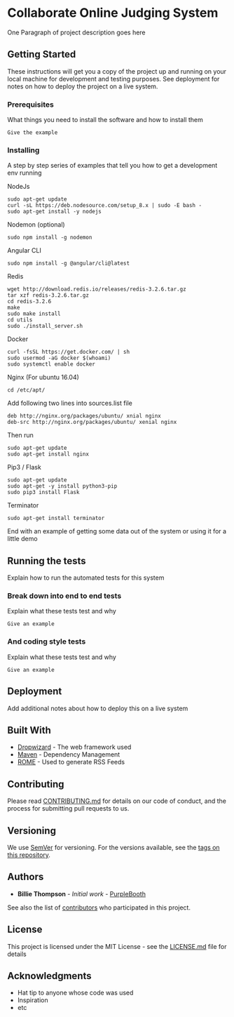 # Collaborate Online Judging System

One Paragraph of project description goes here

## Getting Started

These instructions will get you a copy of the project up and running on your local machine for development and testing purposes. See deployment for notes on how to deploy the project on a live system.

### Prerequisites

What things you need to install the software and how to install them

```
Give the example
```

### Installing

A step by step series of examples that tell you how to get a development env running

NodeJs
```
sudo apt-get update
curl -sL https://deb.nodesource.com/setup_8.x | sudo -E bash -
sudo apt-get install -y nodejs
```

Nodemon (optional)
```
sudo npm install -g nodemon
```

Angular CLI
```
sudo npm install -g @angular/cli@latest
```

Redis
```
wget http://download.redis.io/releases/redis-3.2.6.tar.gz
tar xzf redis-3.2.6.tar.gz
cd redis-3.2.6
make
sudo make install
cd utils
sudo ./install_server.sh
```

Docker
```
curl -fsSL https://get.docker.com/ | sh
sudo usermod -aG docker $(whoami)
sudo systemctl enable docker
```

Nginx (For ubuntu 16.04)
```
cd /etc/apt/
```
Add following two lines into sources.list file
```
deb http://nginx.org/packages/ubuntu/ xnial nginx
deb-src http://nginx.org/packages/ubuntu/ xenial nginx
```
Then run
```
sudo apt-get update
sudo apt-get install nginx
```

Pip3 / Flask
```
sudo apt-get update
sudo apt-get -y install python3-pip
sudo pip3 install Flask
```

Terminator
```
sudo apt-get install terminator
```

End with an example of getting some data out of the system or using it for a little demo

## Running the tests

Explain how to run the automated tests for this system

### Break down into end to end tests

Explain what these tests test and why

```
Give an example
```

### And coding style tests

Explain what these tests test and why

```
Give an example
```

## Deployment

Add additional notes about how to deploy this on a live system

## Built With

* [Dropwizard](http://www.dropwizard.io/1.0.2/docs/) - The web framework used
* [Maven](https://maven.apache.org/) - Dependency Management
* [ROME](https://rometools.github.io/rome/) - Used to generate RSS Feeds

## Contributing

Please read [CONTRIBUTING.md](https://gist.github.com/PurpleBooth/b24679402957c63ec426) for details on our code of conduct, and the process for submitting pull requests to us.

## Versioning

We use [SemVer](http://semver.org/) for versioning. For the versions available, see the [tags on this repository](https://github.com/your/project/tags).

## Authors

* **Billie Thompson** - *Initial work* - [PurpleBooth](https://github.com/PurpleBooth)

See also the list of [contributors](https://github.com/your/project/contributors) who participated in this project.

## License

This project is licensed under the MIT License - see the [LICENSE.md](LICENSE.md) file for details

## Acknowledgments

* Hat tip to anyone whose code was used
* Inspiration
* etc
